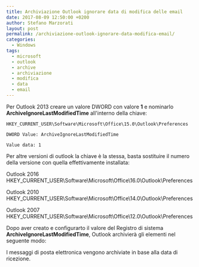 ```yaml
---
title: Archiviazione Outlook ignorare data di modifica delle email 
date: 2017-08-09 12:50:00 +0200
author: Stefano Marzorati
layout: post
permalink: /archiviazione-outlook-ignorare-data-modifica-email/
categories:
  - Windows
tags:
  - microsoft
  - outlook
  - archive
  - archiviazione
  - modifica
  - data
  - email
---
```

Per Outlook 2013 creare un valore DWORD con valore **1** e nominarlo **ArchiveIgnoreLastModifiedTime** all'interno della chiave:   
	
	HKEY_CURRENT_USER\Software\Microsoft\Office\15.0\Outlook\Preferences

	DWORD Value: ArchiveIgnoreLastModifiedTime
	
	Value data: 1

Per altre versioni di outlook la chiave è la stessa, basta sostituire il numero della versione con quella effettivamente installata:   

Outlook 2016   
	HKEY_CURRENT_USER\Software\Microsoft\Office\16.0\Outlook\Preferences
	
Outlook 2010   
	HKEY_CURRENT_USER\Software\Microsoft\Office\14.0\Outlook\Preferences
	
Outlook 2007   
	HKEY_CURRENT_USER\Software\Microsoft\Office\12.0\Outlook\Preferences 


Dopo aver creato e configurarto il valore del Registro di sistema **ArchiveIgnoreLastModifiedTime**, Outlook archivierà gli elementi nel seguente modo:   

I messaggi di posta elettronica vengono archiviate in base alla data di ricezione.
